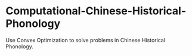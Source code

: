 # Computational-Chinese-Historical-Phonology
Use Convex Optimization to solve problems in Chinese Historical Phonology.
